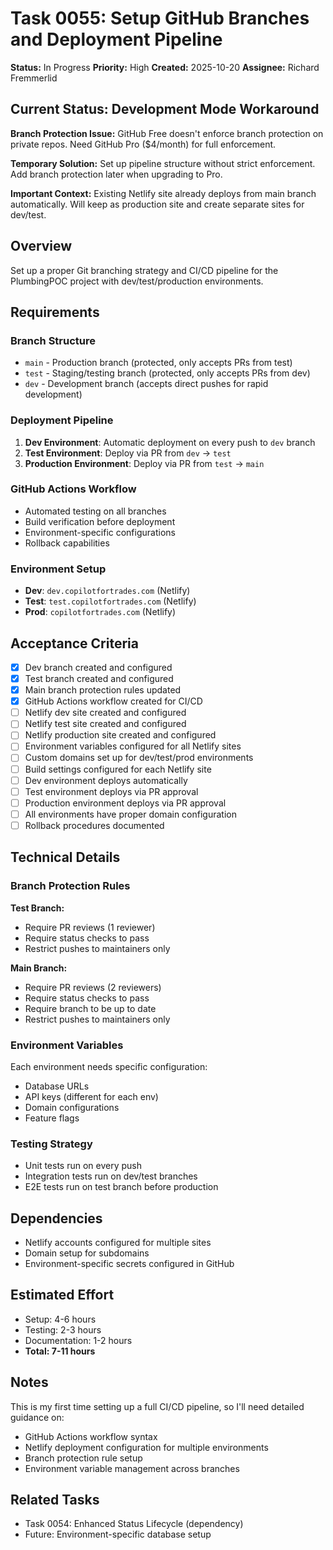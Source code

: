 # Task 0055: Setup GitHub Branches and Deployment Pipeline

**Status:** In Progress
**Priority:** High
**Created:** 2025-10-20
**Assignee:** Richard Fremmerlid

## Current Status: Development Mode Workaround

**Branch Protection Issue:** GitHub Free doesn't enforce branch protection on private repos. Need GitHub Pro ($4/month) for full enforcement.

**Temporary Solution:** Set up pipeline structure without strict enforcement. Add branch protection later when upgrading to Pro.

**Important Context:** Existing Netlify site already deploys from main branch automatically. Will keep as production site and create separate sites for dev/test.

## Overview
Set up a proper Git branching strategy and CI/CD pipeline for the PlumbingPOC project with dev/test/production environments.

## Requirements

### Branch Structure
- `main` - Production branch (protected, only accepts PRs from test)
- `test` - Staging/testing branch (protected, only accepts PRs from dev)
- `dev` - Development branch (accepts direct pushes for rapid development)

### Deployment Pipeline
1. **Dev Environment**: Automatic deployment on every push to `dev` branch
2. **Test Environment**: Deploy via PR from `dev` → `test`
3. **Production Environment**: Deploy via PR from `test` → `main`

### GitHub Actions Workflow
- Automated testing on all branches
- Build verification before deployment
- Environment-specific configurations
- Rollback capabilities

### Environment Setup
- **Dev**: `dev.copilotfortrades.com` (Netlify)
- **Test**: `test.copilotfortrades.com` (Netlify)
- **Prod**: `copilotfortrades.com` (Netlify)

## Acceptance Criteria
- [x] Dev branch created and configured
- [x] Test branch created and configured
- [x] Main branch protection rules updated
- [x] GitHub Actions workflow created for CI/CD
- [ ] Netlify dev site created and configured
- [ ] Netlify test site created and configured
- [ ] Netlify production site created and configured
- [ ] Environment variables configured for all Netlify sites
- [ ] Custom domains set up for dev/test/prod environments
- [ ] Build settings configured for each Netlify site
- [ ] Dev environment deploys automatically
- [ ] Test environment deploys via PR approval
- [ ] Production environment deploys via PR approval
- [ ] All environments have proper domain configuration
- [ ] Rollback procedures documented

## Technical Details

### Branch Protection Rules
**Test Branch:**
- Require PR reviews (1 reviewer)
- Require status checks to pass
- Restrict pushes to maintainers only

**Main Branch:**
- Require PR reviews (2 reviewers)
- Require status checks to pass
- Require branch to be up to date
- Restrict pushes to maintainers only

### Environment Variables
Each environment needs specific configuration:
- Database URLs
- API keys (different for each env)
- Domain configurations
- Feature flags

### Testing Strategy
- Unit tests run on every push
- Integration tests run on dev/test branches
- E2E tests run on test branch before production

## Dependencies
- Netlify accounts configured for multiple sites
- Domain setup for subdomains
- Environment-specific secrets configured in GitHub

## Estimated Effort
- Setup: 4-6 hours
- Testing: 2-3 hours
- Documentation: 1-2 hours
- **Total: 7-11 hours**

## Notes
This is my first time setting up a full CI/CD pipeline, so I'll need detailed guidance on:
- GitHub Actions workflow syntax
- Netlify deployment configuration for multiple environments
- Branch protection rule setup
- Environment variable management across branches

## Related Tasks
- Task 0054: Enhanced Status Lifecycle (dependency)
- Future: Environment-specific database setup

